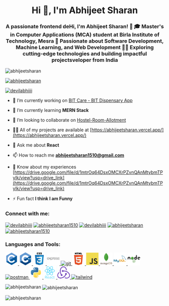 <h1 align="center">Hi 👋, I'm Abhijeet Sharan</h1>
<h3 align="center">A passionate frontend deHi, I'm Abhijeet Sharan! 👋 🎓 Master's in Computer Applications (MCA) student at Birla Institute of Technology, Mesra 🌟 Passionate about Software Development, Machine Learning, and Web Development 👨‍💻 Exploring cutting-edge technologies and building impactful projectsveloper from India</h3>

<p align="left"> <img src="https://komarev.com/ghpvc/?username=abhijeetsharan&label=Profile%20views&color=0e75b6&style=flat" alt="abhijeetsharan" /> </p>

<p align="left"> <a href="https://github.com/ryo-ma/github-profile-trophy"><img src="https://github-profile-trophy.vercel.app/?username=abhijeetsharan" alt="abhijeetsharan" /></a> </p>

<p align="left"> <a href="https://twitter.com/devilabhiiii" target="blank"><img src="https://img.shields.io/twitter/follow/devilabhiiii?logo=twitter&style=for-the-badge" alt="devilabhiiii" /></a> </p>

- 🔭 I’m currently working on [BIT Care - BIT Dispensary App](https://github.com/abhijeetsharan/Bit-Care)

- 🌱 I’m currently learning **MERN Stack**

- 👯 I’m looking to collaborate on [Hostel-Room-Allotment](https://github.com/abhijeetsharan/hostel-room-allotment)

- 👨‍💻 All of my projects are available at [https://abhijeetsharan.vercel.app/](https://abhijeetsharan.vercel.app/)

- 💬 Ask me about **React**

- 📫 How to reach me **abhijeetsharan1510@gmail.com**

- 📄 Know about my experiences [https://drive.google.com/file/d/1mtrOq64DsxOMCXrPZvnQAnMtybmTPyIk/view?usp=drive_link](https://drive.google.com/file/d/1mtrOq64DsxOMCXrPZvnQAnMtybmTPyIk/view?usp=drive_link)

- ⚡ Fun fact **I think I am Funny**

<h3 align="left">Connect with me:</h3>
<p align="left">
<a href="https://twitter.com/devilabhiiii" target="blank"><img align="center" src="https://raw.githubusercontent.com/rahuldkjain/github-profile-readme-generator/master/src/images/icons/Social/twitter.svg" alt="devilabhiiii" height="30" width="40" /></a>
<a href="https://linkedin.com/in/abhijeetsharan1510" target="blank"><img align="center" src="https://raw.githubusercontent.com/rahuldkjain/github-profile-readme-generator/master/src/images/icons/Social/linked-in-alt.svg" alt="abhijeetsharan1510" height="30" width="40" /></a>
<a href="https://instagram.com/devilabhiiii" target="blank"><img align="center" src="https://raw.githubusercontent.com/rahuldkjain/github-profile-readme-generator/master/src/images/icons/Social/instagram.svg" alt="devilabhiiii" height="30" width="40" /></a>
<a href="https://www.leetcode.com/abhijeetsharan" target="blank"><img align="center" src="https://raw.githubusercontent.com/rahuldkjain/github-profile-readme-generator/master/src/images/icons/Social/leet-code.svg" alt="abhijeetsharan" height="30" width="40" /></a>
<a href="https://auth.geeksforgeeks.org/user/abhijeetsharan1510" target="blank"><img align="center" src="https://raw.githubusercontent.com/rahuldkjain/github-profile-readme-generator/master/src/images/icons/Social/geeks-for-geeks.svg" alt="abhijeetsharan1510" height="30" width="40" /></a>
</p>

<h3 align="left">Languages and Tools:</h3>
<p align="left"> <a href="https://www.cprogramming.com/" target="_blank" rel="noreferrer"> <img src="https://raw.githubusercontent.com/devicons/devicon/master/icons/c/c-original.svg" alt="c" width="40" height="40"/> </a> <a href="https://www.w3schools.com/cpp/" target="_blank" rel="noreferrer"> <img src="https://raw.githubusercontent.com/devicons/devicon/master/icons/cplusplus/cplusplus-original.svg" alt="cplusplus" width="40" height="40"/> </a> <a href="https://www.w3schools.com/css/" target="_blank" rel="noreferrer"> <img src="https://raw.githubusercontent.com/devicons/devicon/master/icons/css3/css3-original-wordmark.svg" alt="css3" width="40" height="40"/> </a> <a href="https://expressjs.com" target="_blank" rel="noreferrer"> <img src="https://raw.githubusercontent.com/devicons/devicon/master/icons/express/express-original-wordmark.svg" alt="express" width="40" height="40"/> </a> <a href="https://git-scm.com/" target="_blank" rel="noreferrer"> <img src="https://www.vectorlogo.zone/logos/git-scm/git-scm-icon.svg" alt="git" width="40" height="40"/> </a> <a href="https://www.w3.org/html/" target="_blank" rel="noreferrer"> <img src="https://raw.githubusercontent.com/devicons/devicon/master/icons/html5/html5-original-wordmark.svg" alt="html5" width="40" height="40"/> </a> <a href="https://developer.mozilla.org/en-US/docs/Web/JavaScript" target="_blank" rel="noreferrer"> <img src="https://raw.githubusercontent.com/devicons/devicon/master/icons/javascript/javascript-original.svg" alt="javascript" width="40" height="40"/> </a> <a href="https://www.mongodb.com/" target="_blank" rel="noreferrer"> <img src="https://raw.githubusercontent.com/devicons/devicon/master/icons/mongodb/mongodb-original-wordmark.svg" alt="mongodb" width="40" height="40"/> </a> <a href="https://www.mysql.com/" target="_blank" rel="noreferrer"> <img src="https://raw.githubusercontent.com/devicons/devicon/master/icons/mysql/mysql-original-wordmark.svg" alt="mysql" width="40" height="40"/> </a> <a href="https://nodejs.org" target="_blank" rel="noreferrer"> <img src="https://raw.githubusercontent.com/devicons/devicon/master/icons/nodejs/nodejs-original-wordmark.svg" alt="nodejs" width="40" height="40"/> </a> <a href="https://postman.com" target="_blank" rel="noreferrer"> <img src="https://www.vectorlogo.zone/logos/getpostman/getpostman-icon.svg" alt="postman" width="40" height="40"/> </a> <a href="https://www.python.org" target="_blank" rel="noreferrer"> <img src="https://raw.githubusercontent.com/devicons/devicon/master/icons/python/python-original.svg" alt="python" width="40" height="40"/> </a> <a href="https://reactjs.org/" target="_blank" rel="noreferrer"> <img src="https://raw.githubusercontent.com/devicons/devicon/master/icons/react/react-original-wordmark.svg" alt="react" width="40" height="40"/> </a> <a href="https://redux.js.org" target="_blank" rel="noreferrer"> <img src="https://raw.githubusercontent.com/devicons/devicon/master/icons/redux/redux-original.svg" alt="redux" width="40" height="40"/> </a> <a href="https://tailwindcss.com/" target="_blank" rel="noreferrer"> <img src="https://www.vectorlogo.zone/logos/tailwindcss/tailwindcss-icon.svg" alt="tailwind" width="40" height="40"/> </a> </p>

<p><img align="left" src="https://github-readme-stats.vercel.app/api/top-langs?username=abhijeetsharan&show_icons=true&locale=en&layout=compact" alt="abhijeetsharan" /></p>

<p>&nbsp;<img align="center" src="https://github-readme-stats.vercel.app/api?username=abhijeetsharan&show_icons=true&locale=en" alt="abhijeetsharan" /></p>

<p><img align="center" src="https://github-readme-streak-stats.herokuapp.com/?user=abhijeetsharan&" alt="abhijeetsharan" /></p>

